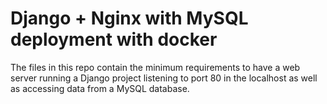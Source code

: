 # Django + Nginx with MySQL deployment with docker

The files in this repo contain the minimum requirements to have a web server running a Django project
listening to port 80 in the localhost as well as accessing data from a MySQL database.
